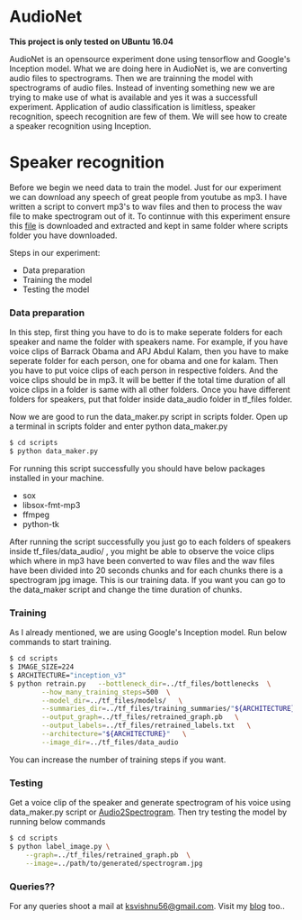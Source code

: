 # AudioNet

**This project is only tested on UBuntu 16.04**

AudioNet is an opensource experiment done using tensorflow and Google's Inception model. What we are doing here in 
AudioNet is, we are converting audio files to spectrograms. Then we are trainning the model with spectrograms of audio files. Instead of inventing something new we are trying to make use of what is available and yes it was a successfull experiment. Application of audio classification is limitless, speaker recognition, speech recognition are few of them.
We will see how to create a speaker recognition using Inception.

# Speaker recognition

Before we begin we need data to train the model. Just for our experiment we can download any speech of great people from youtube as mp3. I have written a script to convert mp3's to wav files and then to process the wav file to make spectrogram out of it. To continnue with this experiment ensure this  [file][drop] is downloaded and extracted and kept in same folder where scripts folder you have downloaded.

Steps in our experiment:
  - Data preparation
  - Training the model
  - Testing the model

### Data preparation

In this step, first thing you have to do is to make seperate folders for each speaker and name the folder with speakers name. For example, if you have voice clips of Barrack Obama and APJ Abdul Kalam, then you have to make seperate folder for each person, one for obama and one for kalam. Then you have to put voice clips of each person in respective folders. And the voice clips should be in mp3. It will be better if the total time duration of all voice clips in a folder is same with all other folders. Once you have different folders for speakers, put that folder inside data_audio folder in tf_files folder.

Now we are good to run the data_maker.py script in scripts folder. Open up a terminal in scripts folder and enter 
python data_maker.py

```sh
$ cd scripts
$ python data_maker.py
```

For running this script successfully you should have below packages installed in your machine.
 - sox
 - libsox-fmt-mp3
 - ffmpeg
 - python-tk

After running the script successfully you just go to each folders of speakers inside tf_files/data_audio/ , you might be able to observe the voice clips which where in mp3 have been converted to wav files and the wav files have been divided into 20 seconds chunks and for each chunks there is a spectrogram jpg image. This is our training data. If you want you can go to the data_maker script and change the time duration of chunks.

### Training

As I already mentioned, we are using Google's Inception model.
Run below commands to start training. 
```sh
$ cd scripts
$ IMAGE_SIZE=224
$ ARCHITECTURE="inception_v3"
$ python retrain.py   --bottleneck_dir=../tf_files/bottlenecks  \
        --how_many_training_steps=500  \
        --model_dir=../tf_files/models/   \
        --summaries_dir=../tf_files/training_summaries/"${ARCHITECTURE}"   \
        --output_graph=../tf_files/retrained_graph.pb   \
        --output_labels=../tf_files/retrained_labels.txt   \
        --architecture="${ARCHITECTURE}"   \
        --image_dir=../tf_files/data_audio
```
You can increase the number of training steps if you want.

### Testing

Get a voice clip of the speaker and generate spectrogram of his voice using data_maker.py script or [Audio2Spectrogram][audio]. Then try testing the model by running below commands
```sh
$ cd scripts
$ python label_image.py \
    --graph=../tf_files/retrained_graph.pb  \
    --image=../path/to/generated/spectrogram.jpg
```

### Queries??

For any queries shoot a mail at ksvishnu56@gmail.com.
Visit my [blog][blg] too..


   [audio]: <https://github.com/vishnu-ks/Audio2Spectrogram>
   [drop]: <https://www.dropbox.com/s/ycxi1fz3lzwagsd/tf_files.tar.gz?dl=0>
   [blg]: <http://blog.vicz.in>
